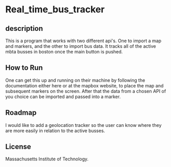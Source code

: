 # Real_time_bus_tracker

## description
This is a program that works with two different api's. One to import a map and markers, and the other to import bus data.
It tracks all of the active mbta busses in boston once the main button is pushed.

## How to Run
One can get this up and running on their machine by following the documentation either here or at the mapbox website, to place the map and subsequent markers on the screen. After that the data from a chosen API of you choice can be imported and passed into a marker.

## Roadmap
I would like to add a geolocation tracker so the user can know where they are more easily in relation to the active busses.

## License
Massachusetts Institute of Technology.